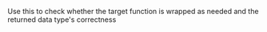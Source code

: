 Use this to check whether the target function is wrapped as needed and the returned data type's correctness
